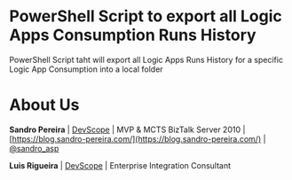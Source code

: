 # PowerShell Script to export all Logic Apps Consumption Runs History 
PowerShell Script taht will export all Logic Apps Runs History for a specific Logic App Consumption into a local folder

# About Us
**Sandro Pereira** | [DevScope](http://www.devscope.net/) | MVP & MCTS BizTalk Server 2010 | [https://blog.sandro-pereira.com/](https://blog.sandro-pereira.com/) | [@sandro_asp](https://twitter.com/sandro_asp)

**Luis Rigueira** | [DevScope](http://www.devscope.net/) | Enterprise Integration Consultant